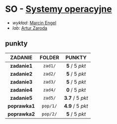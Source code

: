 # SO - [Systemy operacyjne](https://usosweb.mimuw.edu.pl/kontroler.php?_action=katalog2/przedmioty/pokazPrzedmiot&prz_kod=1000-214bSOB&callback=g_6b716408)

- *wykład*: [Marcin Engel](https://usosweb.mimuw.edu.pl/kontroler.php?_action=katalog2/osoby/pokazOsobe&os_id=299)
- *lab*: [Artur Zaroda](https://usosweb.mimuw.edu.pl/kontroler.php?_action=katalog2/osoby/pokazOsobe&os_id=515)

## punkty

| ZADANIE       | FOLDER   | PUNKTY            |
| :-----------: | :------: | :-------------:   |
| **zadanie1**  | `zad1/`  | **5** / 5 *pkt*   |
| **zadanie2**  | `zad2/`  | **5** / 5 *pkt*   |
| **zadanie3**  | `zad3/`  | **5** / 5 *pkt*   |
| **zadanie4**  | `zad4/`  | **0** / 5 *pkt*   |
| **zadanie5**  | `zad5/`  | **3.7** / 5 *pkt* |
| **poprawka1** | `pop/1/` | **4.9** / 5 *pkt* |
| **poprawka2** | `pop/2/` | **5** / 5 *pkt*   |
